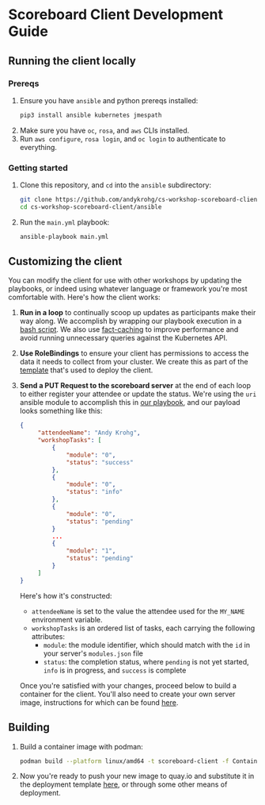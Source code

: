 # Scoreboard Client Development Guide

## Running the client locally
### Prereqs
1. Ensure you have `ansible` and python prereqs installed:
   ```bash
   pip3 install ansible kubernetes jmespath
   ```
2. Make sure you have `oc`, `rosa`, and `aws` CLIs installed.
3. Run `aws configure`, `rosa login`, and `oc login` to authenticate to everything.

### Getting started
1. Clone this repository, and `cd` into the `ansible` subdirectory:
   ```bash
   git clone https://github.com/andykrohg/cs-workshop-scoreboard-client.git
   cd cs-workshop-scoreboard-client/ansible
   ```
2. Run the `main.yml` playbook:
   ```bash
   ansible-playbook main.yml
   ```

## Customizing the client
You can modify the client for use with other workshops by updating the playbooks, or indeed using whatever language or framework you're most comfortable with. Here's how the client works:

1. **Run in a loop** to continually scoop up updates as participants make their way along. We accomplish by wrapping our playbook execution in a [bash script](ansible/loop.sh). We also use [fact-caching](ansible/ansible.cfg) to improve performance and avoid running unnecessary queries against the Kubernetes API.
2. **Use RoleBindings** to ensure your client has permissions to access the data it needs to collect from your cluster. We create this as part of the [template](template.yml) that's used to deploy the client.
3. **Send a PUT Request to the scoreboard server** at the end of each loop to either register your attendee or update the status. We're using the `uri` ansible module to accomplish this in [our playbook](ansible/main.yml), and our payload looks something like this:
   ```json
   {
        "attendeeName": "Andy Krohg",
        "workshopTasks": [
            {
                "module": "0",
                "status": "success"
            },
            {
                "module": "0",
                "status": "info"
            },
            {
                "module": "0",
                "status": "pending"
            }
            ...
            {
                "module": "1",
                "status": "pending"
            }
        ]
   }
   ```
   Here's how it's constructed:
   * `attendeeName` is set to the value the attendee used for the `MY_NAME` environment variable.
   * `workshopTasks` is an ordered list of tasks, each carrying the following attributes:
     * `module`: the module identifier, which should match with the `id` in your server's `modules.json` file
     * `status`: the completion status, where `pending` is not yet started, `info` is in progress, and `success` is complete

   Once you're satisfied with your changes, proceed below to build a container for the client. You'll also need to create your own server image, instructions for which can be found [here](https://github.com/andykrohg/cs-workshop-scoreboard-server/blob/rosa/DEVELOPMENT.md).

## Building
1. Build a container image with podman:
   ```bash
   podman build --platform linux/amd64 -t scoreboard-client -f Containerfile .
   ```
2. Now you're ready to push your new image to quay.io and substitute it in the deployment template [here](template.yml), or through some other means of deployment.
